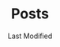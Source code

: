 ---
title: Posts
slug: posts
date: Last Modified
datePublish: 2022-03-12
image:
  url: https://images.unsplash.com/photo-1500754088824-ce0582cfe45f?ixlib=rb-1.2.1&ixid=MnwxMjA3fDB8MHxwaG90by1wYWdlfHx8fGVufDB8fHx8&auto=format&fit=crop&w=1776&q=80
  alt: Dozens of paper lanterns light up the night sky.
  credit: m2creates via Unsplash
seo:
  title: Posts
  desc: Read the latest blog posts
  image:
    url:
    alt:
pagination:
  data: collections.posts
  size: 20
  alias: posts
  addAllPagesToCollections: true
permalink: "posts/{% if pagination.pageNumber > 0 %}page-{{ pagination.pageNumber + 1 }}/{% endif %}index.html"
layout: posts.njk
collection: posts
---
